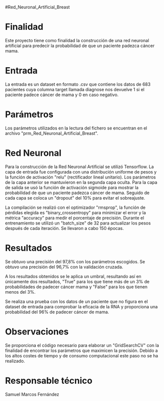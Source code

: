 #Red_Neuronal_Artificial_Breast

# Finalidad
Este proyecto tiene como finalidad la construcción de una red neuronal artificial para predecir la probabilidad de que un paciente padezca cáncer mama.
# Entrada
La entrada es un dataset en formato .csv que contiene los datos de 683 pacientes cuya columna target llamada diagnose nos devuelve 1 si el paciente padece cáncer de mama y 0 en caso negativo.

# Parámetros
Los parámetros utilizados en la lectura del fichero se encuentran en el archivo "prm_Red_Neuronal_Artificial_Breast".

# Red Neuronal
Para la construcción de la Red Neuronal Artificial se utilizó Tensorflow. La capa de entrada fue configurada con una distribución uniforme de pesos y la función de activación "relu" (rectificador lineal unitario). Los parámetros de la capa anterior se mantuvieron en la segunda capa oculta. Para la capa de salida se usó la función de activación sigmoide para mostrar la probabilidad de que un paciente padezca cáncer de mama. Seguido de cada capa se coloca un "dropout" del 10% para evitar el sobreajuste.

La compilación se realizó con el optimizador "rmsprop", la función de pérdidas elegida es "binary_crossentropy" para minimizar el error y la métrica "accuracy" para medir el porcentaje de precisión. Durante el entrenamiento se utilizó un "batch_size" de 32 para actualizar los pesos después de cada iteración. Se llevaron a cabo 150 épocas.

# Resultados
Se obtuvo una precisión del 97,8% con los parámetros escogidos.
Se obtuvo una precisión del 96,7% con la validación cruzada.

A los resultados obtenidos se le aplica un umbral, resultando así en únicamente dos resultados, "True" para los que tiene más de un 3% de probabilidades de padecer cáncer mama y "False" para los que tienen menos del 3%.

Se realiza una prueba con los datos de un paciente que no figura en el dataset de entrada para comprobar la eficacia de la RNA y proporciona una probabilidad del 96% de padecer cáncer de mama.

# Observaciones
Se proporciona el código necesario para elaborar un "GridSearchCV" con la finalidad de encontrar los parámetros que maximicen la precisión. Debido a los altos costes de tiempo y de consumo computacional este paso no se ha realizado.

# Responsable técnico
Samuel Marcos Fernández
